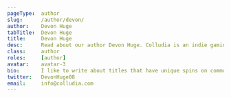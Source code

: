 ```yaml
---
pageType:  author
slug:      /author/devon/
author:    Devon Huge
tabTitle:  Devon Huge
title:     Devon Huge
desc:      Read about our author Devon Huge. Colludia is an indie gaming blog focused on games with stories to tell and the developers behind them.
class:     author
roles:     [author]
avatar:    avatar-3
bio:       I like to write about titles that have unique spins on common tropes in game design. To me, games are an under-appreciated art form, and a majority of its aspects have yet to be explored. Anyways, FIFA is the GOAT.
twitter:   DevonHuge08
email:     info@colludia.com
---
```

